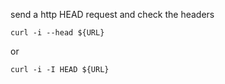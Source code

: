 send a http HEAD request and check the headers

```
curl -i --head ${URL}
```

or

```
curl -i -I HEAD ${URL}
```
